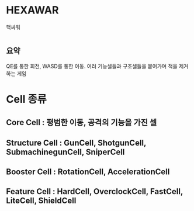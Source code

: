 # HEXAWAR
핵싸워
#
#
## 요약
QE를 통한 회전, WASD를 통한 이동.
여러 기능셀들과 구조셀들을 붙여가며 적을 제거하는 게임
# Cell 종류
## Core Cell : 평범한 이동, 공격의 기능을 가진 셀
## Structure Cell : GunCell, ShotgunCell, SubmachinegunCell, SniperCell
## Booster Cell : RotationCell, AccelerationCell
## Feature Cell : HardCell, OverclockCell, FastCell, LiteCell, ShieldCell
# 
